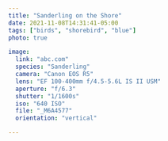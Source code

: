```yaml
---
title: "Sanderling on the Shore"
date: 2021-11-08T14:31:41-05:00
tags: ["birds", "shorebird", "blue"]
photo: true

image:
  link: "abc.com"
  species: "Sanderling"
  camera: "Canon EOS R5"
  lens: "EF 100-400mm f/4.5-5.6L IS II USM"
  aperture: "f/6.3"
  shutter: "1/1600s"
  iso: "640 ISO"
  file: "_M6A4577"
  orientation: "vertical"

---
```

